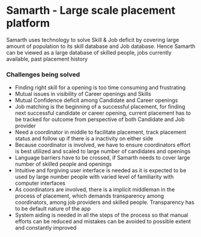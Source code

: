# Samarth - Large scale placement platform
Samarth uses technology to solve Skill & Job deficit by covering large amount of population to its skill database and Job database. Hence Samarth can be viewed as a large database of skilled people, jobs currently available, past placement history

### Challenges being solved
- Finding right skill for a opening is too time consuming and frustrating
- Mutual issues in visibility of Career openings and Skills
- Mutual Confidence deficit among Candidate and Career openings
- Job matching is the beginning of a successful placement, for finding next successful candidate or career opening, current placement has to be tracked for outcome from perspective of both Candidate and Job provider 
- Need a coordinator in middle to facilitate placement, track placement status and follow up if there is a inactivity on either side
- Because coordinator is involved, we have to ensure coordinators effort is best utilized and scaled to large number of candidates and openings
- Language barriers have to be crossed, if Samarth needs to cover large number of skilled people and openings
- Intuitive and forgiving user interface is needed as it is expected to be used by large number people with varied level of familiarity with computer interfaces
- As coordinators are involved, there is a implicit middleman in the process of placement, which demands transparency among coordinators, among job providers and skilled people. Transparency has to be default nature of the app
- System aiding is needed in all the steps of the process so that manual efforts can be reduced and mistakes can be avoided to possible extent and constantly improved 


